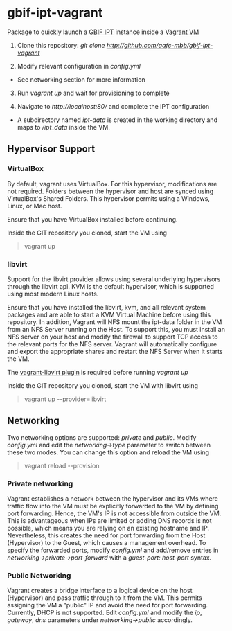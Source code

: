 gbif-ipt-vagrant
================

Package to quickly launch a [GBIF IPT](http://www.gbif.org/ipt) instance inside a [Vagrant VM](https://www.vagrantup.com/)

1) Clone this repository: *git clone http://github.com/aafc-mbb/gbif-ipt-vagrant*

2) Modify relevant configuration in *config.yml*
  * See networking section for more information

3) Run *vagrant up* and wait for provisioning to complete

4) Navigate to *http://localhost:80/* and complete the IPT configuration
  * A subdirectory named *ipt-data* is created in the working directory and maps to */ipt_data* inside the VM.

Hypervisor Support
------------------

### VirtualBox ###

By default, vagrant uses VirtualBox.  For this hypervisor, modifications are not required.  Folders between the hypervisor and host are synced using VirtualBox's Shared Folders.  This hypervisor permits using a Windows, Linux, or Mac host.

Ensure that you have VirtualBox installed before continuing.

Inside the GIT repository you cloned, start the VM using
> vagrant up

### libvirt ###

Support for the libvirt provider allows using several underlying hypervisors through the libvirt api. KVM is the default hypervisor, which is supported using most modern Linux hosts.

Ensure that you have installed the libvirt, kvm, and all relevant system packages and are able to start a KVM Virtual Machine before using this repository.  In addition, Vagrant will NFS mount the ipt-data folder in the VM from an NFS Server running on the Host.  To support this, you must install an NFS server on your host and modify the firewall to support TCP access to the relevant ports for the NFS server.  Vagrant will automatically configure and export the appropriate shares and restart the NFS Server when it starts the VM.

The [vagrant-libvirt plugin](https://github.com/pradels/vagrant-libvirt) is required before running *vagrant up*

Inside the GIT repository you cloned, start the VM with libvirt using
> vagrant up --provider=libvirt

Networking
----------

Two networking options are supported: *private* and *public*.  Modify *config.yml* and edit the *networking->type* parameter to switch between these two modes.  You can change this option and reload the VM using
> vagrant reload --provision

### Private networking ###

Vagrant establishes a network between the hypervisor and its VMs where traffic flow into the VM must be explicitly forwarded to the VM by defining port forwarding.  Hence, the VM's IP is not accessible from outside the VM.  This is advantageous when IPs are limited or adding DNS records is not possible, which means you are relying on an existing hostname and IP.  Nevertheless, this creates the need for port forwarding from the Host (Hypervisor) to the Guest, which causes a management overhead.  To specify the forwarded ports, modify *config.yml* and add/remove entries in *networking->private->port-forward* with a *guest-port: host-port* syntax.

### Public Networking ###

Vagrant creates a bridge interface to a logical device on the host (Hypervisor) and pass traffic through to it from the VM.  This permits assigning the VM a "public" IP and avoid the need for port forwarding.  Currently, DHCP is not supported.  Edit *config.yml* and modify the *ip*, *gateway*, *dns* parameters under *networking->public* accordingly.
